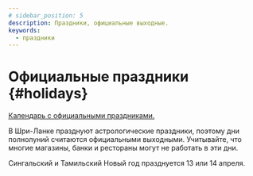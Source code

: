 ```yaml
---
# sidebar_position: 5
description: Праздники, официальные выходные.
keywords:
  - праздники
---
```


# Официальные праздники {#holidays}

[Календарь с официальными праздниками.](pathname:///doc/calendar-holidays.pdf)

В Шри-Ланке празднуют астрологические праздники, поэтому дни полнолуний считаются официальными выходными. Учитывайте, что многие магазины, банки и рестораны могут не работать в эти дни.

Сингальский и Тамильский Новый год празднуется 13 или 14 апреля.
